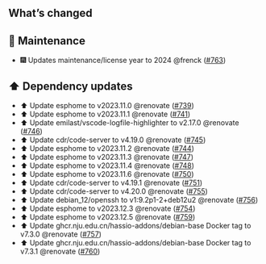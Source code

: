 ## What’s changed

## 🧰 Maintenance

- 🎆 Updates maintenance/license year to 2024 @frenck ([#763](https://github.com/hassio-addons/addon-vscode/pull/763))

## ⬆️ Dependency updates

- ⬆️ Update esphome to v2023.11.0 @renovate ([#739](https://github.com/hassio-addons/addon-vscode/pull/739))
- ⬆️ Update esphome to v2023.11.1 @renovate ([#741](https://github.com/hassio-addons/addon-vscode/pull/741))
- ⬆️ Update emilast/vscode-logfile-highlighter to v2.17.0 @renovate ([#746](https://github.com/hassio-addons/addon-vscode/pull/746))
- ⬆️ Update cdr/code-server to v4.19.0 @renovate ([#745](https://github.com/hassio-addons/addon-vscode/pull/745))
- ⬆️ Update esphome to v2023.11.2 @renovate ([#744](https://github.com/hassio-addons/addon-vscode/pull/744))
- ⬆️ Update esphome to v2023.11.3 @renovate ([#747](https://github.com/hassio-addons/addon-vscode/pull/747))
- ⬆️ Update esphome to v2023.11.4 @renovate ([#748](https://github.com/hassio-addons/addon-vscode/pull/748))
- ⬆️ Update esphome to v2023.11.6 @renovate ([#750](https://github.com/hassio-addons/addon-vscode/pull/750))
- ⬆️ Update cdr/code-server to v4.19.1 @renovate ([#751](https://github.com/hassio-addons/addon-vscode/pull/751))
- ⬆️ Update cdr/code-server to v4.20.0 @renovate ([#755](https://github.com/hassio-addons/addon-vscode/pull/755))
- ⬆️ Update debian_12/openssh to v1:9.2p1-2+deb12u2 @renovate ([#756](https://github.com/hassio-addons/addon-vscode/pull/756))
- ⬆️ Update esphome to v2023.12.3 @renovate ([#754](https://github.com/hassio-addons/addon-vscode/pull/754))
- ⬆️ Update esphome to v2023.12.5 @renovate ([#759](https://github.com/hassio-addons/addon-vscode/pull/759))
- ⬆️ Update ghcr.nju.edu.cn/hassio-addons/debian-base Docker tag to v7.3.0 @renovate ([#757](https://github.com/hassio-addons/addon-vscode/pull/757))
- ⬆️ Update ghcr.nju.edu.cn/hassio-addons/debian-base Docker tag to v7.3.1 @renovate ([#760](https://github.com/hassio-addons/addon-vscode/pull/760))
